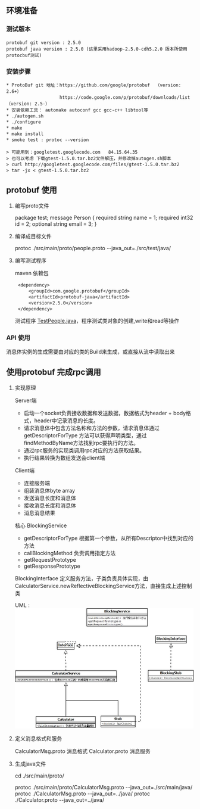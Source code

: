
## 环境准备

### 测试版本

	protobuf git version : 2.5.0
	protobuf java version : 2.5.0 (这里采用hadoop-2.5.0-cdh5.2.0 版本所使用protocbuf测试)

### 安装步骤

	* ProtoBuf git 地址：https://github.com/google/protobuf  （version: 2.6+）
		                https://code.google.com/p/protobuf/downloads/list  （version: 2.5-）
	* 安装依赖工具： automake autoconf gcc gcc-c++ libtool等
	* ./autogen.sh
	* ./configure 
	* make
	* make install
	* smoke test : protoc --version

	> 可能用到：googletest.googlecode.com   84.15.64.35
	> 也可以考虑 下载gtest-1.5.0.tar.bz2文件解压，并修改掉autogen.sh脚本
	> curl http://googletest.googlecode.com/files/gtest-1.5.0.tar.bz2
	> tar -jx < gtest-1.5.0.tar.bz2

## protobuf 使用

1. 编写proto文件

	package test;
	message Person {
		required string name = 1;
		required int32 id = 2;
		optional string email = 3;
	}
	
2. 编译成目标文件

	protoc ./src/main/proto/people.proto --java_out=./src/test/java/

3. 编写测试程序
	
	maven 依赖包
	
		<dependency>
			<groupId>com.google.protobuf</groupId>
			<artifactId>protobuf-java</artifactId>
			<version>2.5.0</version>
		</dependency>
	
	测试程序
		[TestPeople.java](TestPeople.java)，程序测试类对象的创建,write和read等操作
		
### API 使用
	
消息体实例的生成需要由对应的类的Build来生成，或直接从流中读取出来
	
## 使用protobuf 完成rpc调用

1. 实现原理

	Server端
	
	* 启动一个socket负责接收数据和发送数据，数据格式为header + body格式，header中记录消息的长度。
	* 请求消息体中包含方法名称和方法的参数，请求消息体通过getDescriptorForType 方法可以获得声明类型，通过findMethodByName方法找到rpc要执行的方法。
	* 通过rpc服务的实现类调用rpc对应的方法获取结果。
	* 执行结果转换为数组发送会client端
		
	Client端
	
	* 连接服务端
	* 组装消息体byte array
	* 发送消息长度和消息体
	* 接收消息长度和消息体
	* 消息消息结果
		
	核心 BlockingService
	
	* getDescriptorForType 根据第一个参数，从所有Descriptor中找到对应的方法
	* callBlockingMethod 负责调用指定方法
	* getRequestPrototype
	* getResponsePrototype
			
	BlockingInterface 定义服务方法，子类负责具体实现，由CalculatorService.newReflectiveBlockingService方法，直接生成上述控制类

	UML : ![Calculator](/docs/Calculator.jpg)

2. 定义消息格式和服务

	CalculatorMsg.proto 消息格式
	Calculator.proto 消息服务

3. 生成java文件
	
	cd ./src/main/proto/
	
	protoc ./src/main/proto/CalculatorMsg.proto --java_out=./src/main/java/
	protoc ./CalculatorMsg.proto --java_out=../java/
	protoc ./Calculator.proto --java_out=../java/
	
